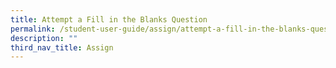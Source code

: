 ```yaml
---
title: Attempt a Fill in the Blanks Question
permalink: /student-user-guide/assign/attempt-a-fill-in-the-blanks-question/
description: ""
third_nav_title: Assign
---
```

